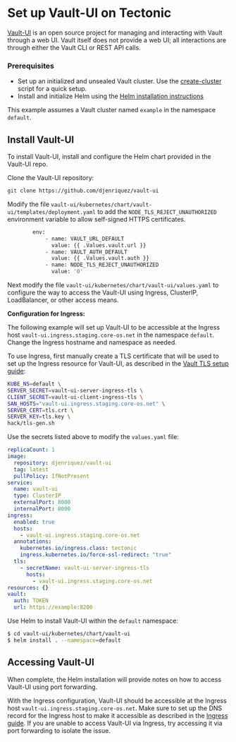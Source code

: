 # Set up Vault-UI on Tectonic

[Vault-UI][vault-ui] is an open source project for managing and interacting with Vault through a web UI. Vault itself does not provide a web UI; all interactions are through either the Vault CLI or REST API calls.

### Prerequisites

* Set up an initialized and unsealed Vault cluster. Use the [create-cluster][create-cluster] script for a quick setup.
* Install and initialize Helm using the [Helm installation instructions][helm-install]

This example assumes a Vault cluster named `example` in the namespace `default`.

## Install Vault-UI

To install Vault-UI, install and configure the Helm chart provided in the Vault-UI repo.

Clone the Vault-UI repository:

```sh
git clone https://github.com/djenriquez/vault-ui
```

Modify the file `vault-ui/kubernetes/chart/vault-ui/templates/deployment.yaml` to add the `NODE_TLS_REJECT_UNAUTHORIZED` environment variable to allow self-signed HTTPS certificates.

```sh
        env:
            - name: VAULT_URL_DEFAULT
              value: {{ .Values.vault.url }}
            - name: VAULT_AUTH_DEFAULT
              value: {{ .Values.vault.auth }}
            - name: NODE_TLS_REJECT_UNAUTHORIZED
              value: '0'
```

Next modify the file `vault-ui/kubernetes/chart/vault-ui/values.yaml` to configure the way to access the Vault-UI using Ingress, ClusterIP, LoadBalancer, or other access means.

**Configuration for Ingress:**

The following example will set up Vault-UI to be accessible at the Ingress host `vault-ui.ingress.staging.core-os.net` in the namespace `default`. Change the Ingress hostname and namespace as needed.

To use Ingress, first manually create a TLS certificate that will be used to set up the Ingress resource for Vault-UI, as described in the [Vault TLS setup guide][ingress-tls]:

```sh
KUBE_NS=default \
SERVER_SECRET=vault-ui-server-ingress-tls \
CLIENT_SECRET=vault-ui-client-ingress-tls \
SAN_HOSTS="vault-ui.ingress.staging.core-os.net" \
SERVER_CERT=tls.crt \
SERVER_KEY=tls.key \
hack/tls-gen.sh
```

Use the secrets listed above to modify the `values.yaml` file:

```yaml
replicaCount: 1
image:
  repository: djenriquez/vault-ui
  tag: latest
  pullPolicy: IfNotPresent
service:
  name: vault-ui
  type: ClusterIP
  externalPort: 8000
  internalPort: 8000
ingress:
  enabled: true
  hosts:
    - vault-ui.ingress.staging.core-os.net
  annotations:
    kubernetes.io/ingress.class: tectonic
    ingress.kubernetes.io/force-ssl-redirect: "true"
  tls:
    - secretName: vault-ui-server-ingress-tls
      hosts:
        - vault-ui.ingress.staging.core-os.net
resources: {}
vault:
  auth: TOKEN
  url: https://example:8200
```

Use Helm to install Vault-UI within the `default` namespace:

```sh
$ cd vault-ui/kubernetes/chart/vault-ui
$ helm install . --namespace=default
```

## Accessing Vault-UI

When complete, the Helm installation will provide notes on how to access Vault-UI using port forwarding.

With the Ingress configuration, Vault-UI should be accessible at the Ingress host `vault-ui.ingress.staging.core-os.net`. Make sure to set up the DNS record for the Ingress host to make it accessible as described in the [Ingress guide][ingress-dns]. If you are unable to access Vault-UI via Ingress, try accessing it via port forwarding to isolate the issue.


[create-cluster]: ../../hack/helper/create-cluster.sh
[helm-install]: https://github.com/kubernetes/helm/blob/master/docs/install.md
[ingress-tls]: ingress.md#generate-custom-tls-assets-for-the-ingress-host
[ingress-dns]: ingress.md#create-dns-record-for-the-ingress-host
[vault-ui]: https://github.com/djenriquez/vault-ui
